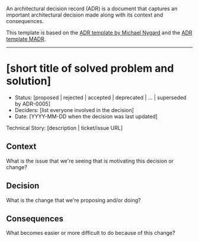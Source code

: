 An architectural decision record (ADR) is a document that captures an important architectural decision made along with its context and consequences.

This template is based on the [ADR template by Michael Nygard](https://github.com/joelparkerhenderson/architecture_decision_record/blob/master/adr_template_by_michael_nygard.md) and the [ADR template MADR](https://github.com/joelparkerhenderson/architecture_decision_record/blob/master/adr_template_madr.md).
___

# [short title of solved problem and solution]
- Status: [proposed | rejected | accepted | deprecated | … | superseded by ADR-0005]
- Deciders: [list everyone involved in the decision]
- Date: [YYYY-MM-DD when the decision was last updated]

Technical Story: [description | ticket/issue URL]

## Context
What is the issue that we're seeing that is motivating this decision or change?

## Decision
What is the change that we're proposing and/or doing?

## Consequences
What becomes easier or more difficult to do because of this change?